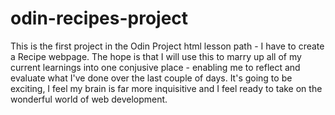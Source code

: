 # odin-recipes-project
This is the first project in the Odin Project html lesson path - I have to create a Recipe webpage. The hope is that I will use this to marry up all of my current learnings into one conjusive place - enabling me to reflect and evaluate what I've done over the last couple of days.
It's going to be exciting, I feel my brain is far more inquisitive and I feel ready to take on the wonderful world of web development.
